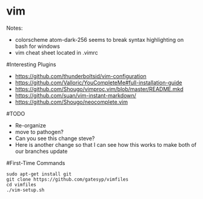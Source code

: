 # vim
Notes:
<br>
- colorscheme atom-dark-256 seems to break syntax highlighting on bash for windows
- vim cheat sheet located in .vimrc

#Interesting Plugins
- https://github.com/thunderboltsid/vim-configuration
- https://github.com/Valloric/YouCompleteMe#full-installation-guide
- https://github.com/Shougo/vimproc.vim/blob/master/README.mkd
- https://github.com/suan/vim-instant-markdown/
- https://github.com/Shougo/neocomplete.vim


#TODO
 - Re-organize
 - move to pathogen?
 - Can you see this change steve?
 - Here is another change so that I can see how this works to make both of our branches update

#First-Time Commands
```
sudo apt-get install git
git clone https://github.com/gatesyp/vimfiles
cd vimfiles
./vim-setup.sh
```
